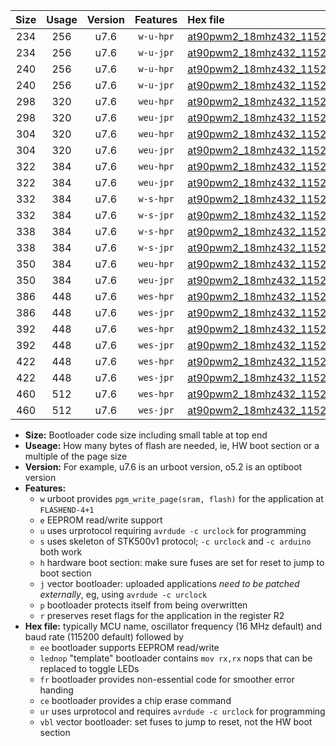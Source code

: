 |Size|Usage|Version|Features|Hex file|
|:-:|:-:|:-:|:-:|:--|
|234|256|u7.6|`w-u-hpr`|[at90pwm2_18mhz432_115200bps_ur.hex](https://raw.githubusercontent.com/stefanrueger/urboot/main/bootloaders/at90pwm2/fcpu_18mhz432/115200_bps/at90pwm2_18mhz432_115200bps_ur.hex)|
|234|256|u7.6|`w-u-jpr`|[at90pwm2_18mhz432_115200bps_ur_vbl.hex](https://raw.githubusercontent.com/stefanrueger/urboot/main/bootloaders/at90pwm2/fcpu_18mhz432/115200_bps/at90pwm2_18mhz432_115200bps_ur_vbl.hex)|
|240|256|u7.6|`w-u-hpr`|[at90pwm2_18mhz432_115200bps_lednop_ur.hex](https://raw.githubusercontent.com/stefanrueger/urboot/main/bootloaders/at90pwm2/fcpu_18mhz432/115200_bps/at90pwm2_18mhz432_115200bps_lednop_ur.hex)|
|240|256|u7.6|`w-u-jpr`|[at90pwm2_18mhz432_115200bps_lednop_ur_vbl.hex](https://raw.githubusercontent.com/stefanrueger/urboot/main/bootloaders/at90pwm2/fcpu_18mhz432/115200_bps/at90pwm2_18mhz432_115200bps_lednop_ur_vbl.hex)|
|298|320|u7.6|`weu-hpr`|[at90pwm2_18mhz432_115200bps_ee_ur.hex](https://raw.githubusercontent.com/stefanrueger/urboot/main/bootloaders/at90pwm2/fcpu_18mhz432/115200_bps/at90pwm2_18mhz432_115200bps_ee_ur.hex)|
|298|320|u7.6|`weu-jpr`|[at90pwm2_18mhz432_115200bps_ee_ur_vbl.hex](https://raw.githubusercontent.com/stefanrueger/urboot/main/bootloaders/at90pwm2/fcpu_18mhz432/115200_bps/at90pwm2_18mhz432_115200bps_ee_ur_vbl.hex)|
|304|320|u7.6|`weu-hpr`|[at90pwm2_18mhz432_115200bps_ee_lednop_ur.hex](https://raw.githubusercontent.com/stefanrueger/urboot/main/bootloaders/at90pwm2/fcpu_18mhz432/115200_bps/at90pwm2_18mhz432_115200bps_ee_lednop_ur.hex)|
|304|320|u7.6|`weu-jpr`|[at90pwm2_18mhz432_115200bps_ee_lednop_ur_vbl.hex](https://raw.githubusercontent.com/stefanrueger/urboot/main/bootloaders/at90pwm2/fcpu_18mhz432/115200_bps/at90pwm2_18mhz432_115200bps_ee_lednop_ur_vbl.hex)|
|322|384|u7.6|`weu-hpr`|[at90pwm2_18mhz432_115200bps_ee_lednop_fr_ur.hex](https://raw.githubusercontent.com/stefanrueger/urboot/main/bootloaders/at90pwm2/fcpu_18mhz432/115200_bps/at90pwm2_18mhz432_115200bps_ee_lednop_fr_ur.hex)|
|322|384|u7.6|`weu-jpr`|[at90pwm2_18mhz432_115200bps_ee_lednop_fr_ur_vbl.hex](https://raw.githubusercontent.com/stefanrueger/urboot/main/bootloaders/at90pwm2/fcpu_18mhz432/115200_bps/at90pwm2_18mhz432_115200bps_ee_lednop_fr_ur_vbl.hex)|
|332|384|u7.6|`w-s-hpr`|[at90pwm2_18mhz432_115200bps.hex](https://raw.githubusercontent.com/stefanrueger/urboot/main/bootloaders/at90pwm2/fcpu_18mhz432/115200_bps/at90pwm2_18mhz432_115200bps.hex)|
|332|384|u7.6|`w-s-jpr`|[at90pwm2_18mhz432_115200bps_vbl.hex](https://raw.githubusercontent.com/stefanrueger/urboot/main/bootloaders/at90pwm2/fcpu_18mhz432/115200_bps/at90pwm2_18mhz432_115200bps_vbl.hex)|
|338|384|u7.6|`w-s-hpr`|[at90pwm2_18mhz432_115200bps_lednop.hex](https://raw.githubusercontent.com/stefanrueger/urboot/main/bootloaders/at90pwm2/fcpu_18mhz432/115200_bps/at90pwm2_18mhz432_115200bps_lednop.hex)|
|338|384|u7.6|`w-s-jpr`|[at90pwm2_18mhz432_115200bps_lednop_vbl.hex](https://raw.githubusercontent.com/stefanrueger/urboot/main/bootloaders/at90pwm2/fcpu_18mhz432/115200_bps/at90pwm2_18mhz432_115200bps_lednop_vbl.hex)|
|350|384|u7.6|`weu-hpr`|[at90pwm2_18mhz432_115200bps_ee_lednop_fr_ce_ur.hex](https://raw.githubusercontent.com/stefanrueger/urboot/main/bootloaders/at90pwm2/fcpu_18mhz432/115200_bps/at90pwm2_18mhz432_115200bps_ee_lednop_fr_ce_ur.hex)|
|350|384|u7.6|`weu-jpr`|[at90pwm2_18mhz432_115200bps_ee_lednop_fr_ce_ur_vbl.hex](https://raw.githubusercontent.com/stefanrueger/urboot/main/bootloaders/at90pwm2/fcpu_18mhz432/115200_bps/at90pwm2_18mhz432_115200bps_ee_lednop_fr_ce_ur_vbl.hex)|
|386|448|u7.6|`wes-hpr`|[at90pwm2_18mhz432_115200bps_ee.hex](https://raw.githubusercontent.com/stefanrueger/urboot/main/bootloaders/at90pwm2/fcpu_18mhz432/115200_bps/at90pwm2_18mhz432_115200bps_ee.hex)|
|386|448|u7.6|`wes-jpr`|[at90pwm2_18mhz432_115200bps_ee_vbl.hex](https://raw.githubusercontent.com/stefanrueger/urboot/main/bootloaders/at90pwm2/fcpu_18mhz432/115200_bps/at90pwm2_18mhz432_115200bps_ee_vbl.hex)|
|392|448|u7.6|`wes-hpr`|[at90pwm2_18mhz432_115200bps_ee_lednop.hex](https://raw.githubusercontent.com/stefanrueger/urboot/main/bootloaders/at90pwm2/fcpu_18mhz432/115200_bps/at90pwm2_18mhz432_115200bps_ee_lednop.hex)|
|392|448|u7.6|`wes-jpr`|[at90pwm2_18mhz432_115200bps_ee_lednop_vbl.hex](https://raw.githubusercontent.com/stefanrueger/urboot/main/bootloaders/at90pwm2/fcpu_18mhz432/115200_bps/at90pwm2_18mhz432_115200bps_ee_lednop_vbl.hex)|
|422|448|u7.6|`wes-hpr`|[at90pwm2_18mhz432_115200bps_ee_lednop_fr.hex](https://raw.githubusercontent.com/stefanrueger/urboot/main/bootloaders/at90pwm2/fcpu_18mhz432/115200_bps/at90pwm2_18mhz432_115200bps_ee_lednop_fr.hex)|
|422|448|u7.6|`wes-jpr`|[at90pwm2_18mhz432_115200bps_ee_lednop_fr_vbl.hex](https://raw.githubusercontent.com/stefanrueger/urboot/main/bootloaders/at90pwm2/fcpu_18mhz432/115200_bps/at90pwm2_18mhz432_115200bps_ee_lednop_fr_vbl.hex)|
|460|512|u7.6|`wes-hpr`|[at90pwm2_18mhz432_115200bps_ee_lednop_fr_ce.hex](https://raw.githubusercontent.com/stefanrueger/urboot/main/bootloaders/at90pwm2/fcpu_18mhz432/115200_bps/at90pwm2_18mhz432_115200bps_ee_lednop_fr_ce.hex)|
|460|512|u7.6|`wes-jpr`|[at90pwm2_18mhz432_115200bps_ee_lednop_fr_ce_vbl.hex](https://raw.githubusercontent.com/stefanrueger/urboot/main/bootloaders/at90pwm2/fcpu_18mhz432/115200_bps/at90pwm2_18mhz432_115200bps_ee_lednop_fr_ce_vbl.hex)|

- **Size:** Bootloader code size including small table at top end
- **Useage:** How many bytes of flash are needed, ie, HW boot section or a multiple of the page size
- **Version:** For example, u7.6 is an urboot version, o5.2 is an optiboot version
- **Features:**
  + `w` urboot provides `pgm_write_page(sram, flash)` for the application at `FLASHEND-4+1`
  + `e` EEPROM read/write support
  + `u` uses urprotocol requiring `avrdude -c urclock` for programming
  + `s` uses skeleton of STK500v1 protocol; `-c urclock` and `-c arduino` both work
  + `h` hardware boot section: make sure fuses are set for reset to jump to boot section
  + `j` vector bootloader: uploaded applications *need to be patched externally*, eg, using `avrdude -c urclock`
  + `p` bootloader protects itself from being overwritten
  + `r` preserves reset flags for the application in the register R2
- **Hex file:** typically MCU name, oscillator frequency (16 MHz default) and baud rate (115200 default) followed by
  + `ee` bootloader supports EEPROM read/write
  + `lednop` "template" bootloader contains `mov rx,rx` nops that can be replaced to toggle LEDs
  + `fr` bootloader provides non-essential code for smoother error handing
  + `ce` bootloader provides a chip erase command
  + `ur` uses urprotocol and requires `avrdude -c urclock` for programming
  + `vbl` vector bootloader: set fuses to jump to reset, not the HW boot section
